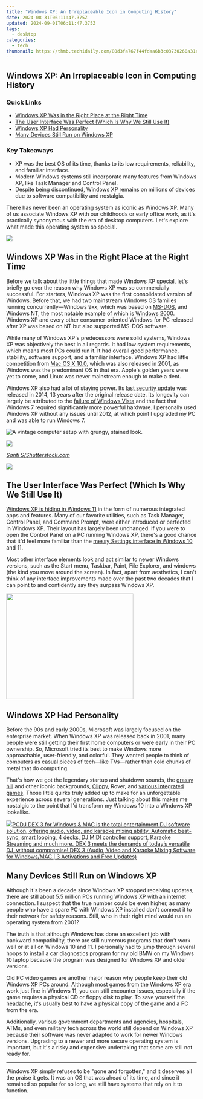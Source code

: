 ```yaml
---
title: "Windows XP: An Irreplaceable Icon in Computing History"
date: 2024-08-31T06:11:47.375Z
updated: 2024-09-01T06:11:47.375Z
tags:
  - desktop
categories:
  - tech
thumbnail: https://thmb.techidaily.com/80d3fa767f44fdaa6b3c03730260a31e590107858e011b7c1ceac58f39d7b6f4.jpg
---
```


## Windows XP: An Irreplaceable Icon in Computing History

### Quick Links

* [Windows XP Was in the Right Place at the Right Time](https://extra-lessons.techidaily.com/harmonizing-hues-the-filmmakers-palette-guide/)
* [The User Interface Was Perfect (Which Is Why We Still Use It)](https://www.howtogeek.com/there-will-never-be-another-windows-xp/#the-user-interface-was-perfect-which-is-why-we-still-use-it)
* [Windows XP Had Personality](https://on-screen-recording.techidaily.com/updated-master-the-craft-three-secrets-to-perfectly-saving-streamed-discords-for-2024/)
* [Many Devices Still Run on Windows XP](https://some-approaches.techidaily.com/2024-approved-pushing-boundaries-camera-capabilities-in-ios-11/)

### Key Takeaways

* XP was the best OS of its time, thanks to its low requirements, reliability, and familiar interface.
* Modern Windows systems still incorporate many features from Windows XP, like Task Manager and Control Panel.
* Despite being discontinued, Windows XP remains on millions of devices due to software compatibility and nostalgia.

 There has never been an operating system as iconic as Windows XP. Many of us associate Windows XP with our childhoods or early office work, as it's practically synonymous with the era of desktop computers. Let's explore what made this operating system so special.

<!-- affiliate ads begin -->
<a href="https://store.iobit.com/order/checkout.php?PRODS=4596923&QTY=1&AFFILIATE=108875&CART=1"><img src="https://secure.avangate.com/images/merchant/184260348236f9554fe9375772ff966e/ascscan_468X60.png" border="0"></a>
<!-- affiliate ads end -->
##  Windows XP Was in the Right Place at the Right Time

 Before we talk about the little things that made Windows XP special, let's briefly go over the reason why Windows XP was so commercially successful. For starters, Windows XP was the first consolidated version of Windows. Before that, we had two mainstream Windows OS families running concurrently—Windows 9xx, which was based on [MS-DOS](https://easy-unlock-android.techidaily.com/in-2024-how-to-unlock-nubia-red-magic-8s-pro-phone-without-pin-by-drfone-android/), and Windows NT, the most notable example of which is [Windows 2000](https://fix-guide.techidaily.com/how-to-unbrick-a-dead-oneplus-12-drfone-by-drfone-fix-android-problems-fix-android-problems/). Windows XP and every other consumer-oriented Windows for PC released after XP was based on NT but also supported MS-DOS software.

 While many of Windows XP's predecessors were solid systems, Windows XP was objectively the best in all regards. It had low system requirements, which means most PCs could run it. It had overall good performance, stability, software support, and a familiar interface. Windows XP had little competition from [Mac OS X 10.0](https://mondly-stories.techidaily.com/enhanced-learning-experiences-mondlys-augmented-reality-for-tongues/), which was also released in 2001, as Windows was the predominant OS in that era. Apple's golden years were yet to come, and Linux was never mainstream enough to make a dent.

 Windows XP also had a lot of staying power. Its [last security update](https://vp-tips.techidaily.com/invaluable-list-of-prime-no-charge-sites-for-seamless-video-editing-experience/) was released in 2014, 13 years after the original release date. Its longevity can largely be attributed to the [failure of Windows Vista](https://sim-unlock.techidaily.com/three-ways-to-sim-unlock-tecno-camon-20-pro-5g-by-drfone-android/) and the fact that Windows 7 required significantly more powerful hardware. I personally used Windows XP without any issues until 2012, at which point I upgraded my PC and was able to run Windows 7.

![A vintage computer setup with grungy, stained look.](https://static1.howtogeekimages.com/wordpress/wp-content/uploads/2022/01/retro-computer-grungy.jpg) 

<!-- affiliate ads begin -->
<a href="https://secure.2checkout.com/order/checkout.php?PRODS=2201613&QTY=1&AFFILIATE=108875&CART=1"><img src="https://www.macdvdripperpro.com/images/devices-3.png" border="0"></a>
<!-- affiliate ads end -->
_[Santi S/Shutterstock.com](https://www.shutterstock.com/image-photo/old-obsolete-computer-set-on-grunge-630756308)_

<!-- affiliate ads begin -->
<a href="https://secure.2checkout.com/order/checkout.php?PRODS=4620778&QTY=1&AFFILIATE=108875&CART=1"><img src="https://secure.avangate.com/images/merchant/07dd4d5a72f5740ef0f035f201951476/728__90banner.jpg" border="0"></a>
<!-- affiliate ads end -->
##  The User Interface Was Perfect (Which Is Why We Still Use It)

[Windows XP is hiding in Windows 11](https://iphone-unlock.techidaily.com/in-2024-iphone-7-plus-backup-password-never-set-but-still-asking-heres-the-fix-drfone-by-drfone-ios/) in the form of numerous integrated apps and features. Many of our favorite utilities, such as Task Manager, Control Panel, and Command Prompt, were either introduced or perfected in Windows XP. Their layout has largely been unchanged. If you were to open the Control Panel on a PC running Windows XP, there's a good chance that it'd feel more familiar than the [messy Settings interface in Windows 10](https://some-techniques.techidaily.com/2024-approved-improving-zoom-picture-quality-quick-solutions/) and 11.

 Most other interface elements look and act similar to newer Windows versions, such as the Start menu, Taskbar, Paint, File Explorer, and windows (the kind you move around the screen). In fact, apart from aesthetics, I can't think of any interface improvements made over the past two decades that I can point to and confidently say they surpass Windows XP.

<!-- affiliate ads begin -->
<a href="https://getlyla.pxf.io/c/5597632/1455723/15391" target="_top" id="1455723"><img src="//a.impactradius-go.com/display-ad/15391-1455723" border="0" alt="" width="336" height="280"/></a><img height="0" width="0" src="https://imp.pxf.io/i/5597632/1455723/15391" style="position:absolute;visibility:hidden;" border="0" />
<!-- affiliate ads end -->
##  Windows XP Had Personality

 Before the 90s and early 2000s, Microsoft was largely focused on the enterprise market. When Windows XP was released back in 2001, many people were still getting their first home computers or were early in their PC ownership. So, Microsoft tried its best to make Windows more approachable, user-friendly, and colorful. They wanted people to think of computers as casual pieces of tech—like TVs—rather than cold chunks of metal that do computing.

 That's how we got the legendary startup and shutdown sounds, the [grassy hill](https://article-posts.techidaily.com/empower-your-application-with-microsoft-azure-speech-services-for-2024/) and other iconic backgrounds, [Clippy](https://screen-activity-recording.techidaily.com/updated-2024-approved-reviewing-the-best-screen-recorders-on-the-market/), Rover, and [various integrated games](https://desktop-recording.techidaily.com/new-in-2024-stepwise-guide-to-conducting-video-chats-on-laptop-via-whatsapp/). Those little quirks truly added up to make for an unforgettable experience across several generations. Just talking about this makes me nostalgic to the point that I'd transform my Windows 10 into a Windows XP lookalike.

<!-- affiliate ads begin -->
<a href="https://shop.pcdj.com/order/checkout.php?PRODS=4698824&QTY=1&AFFILIATE=108875&CART=1"> <img src="https://secure.avangate.com/images/merchant/47f4b6321e9fd8e8f7326a6adc1a7c1e/products/dex3pro-screenshot-homepage.png" border="0">PCDJ DEX 3 for Windows & MAC is the total entertainment DJ software solution, offering audio, video, and karaoke mixing ability. Automatic beat-sync, smart looping, 4 decks, DJ MIDI controller support, Karaoke Streaming and much more. 
DEX 3 meets the demands of today’s versatile DJ, without compromise! 
DEX 3 (Audio, Video and Karaoke Mixing Software for Windows/MAC | 3 Activations and Free Updates)</a>
<!-- affiliate ads end -->
##  Many Devices Still Run on Windows XP

 Although it's been a decade since Windows XP stopped receiving updates, there are still about 5.5 million PCs running Windows XP with an internet connection. I suspect that the true number could be even higher, as many people who have a spare PC with Windows XP installed don't connect it to their network for safety reasons. Still, who in their right mind would run an operating system from 2001?

 The truth is that although Windows has done an excellent job with backward compatibility, there are still numerous programs that don't work well or at all on Windows 10 and 11\. I personally had to jump through several hoops to install a car diagnostics program for my old BMW on my Windows 10 laptop because the program was designed for Windows XP and older versions.

 Old PC video games are another major reason why people keep their old Windows XP PCs around. Although most games from the Windows XP era work just fine in Windows 11, you can still encounter issues, especially if the game requires a physical CD or floppy disk to play. To save yourself the headache, it's usually best to have a physical copy of the game and a PC from the era.

 Additionally, various government departments and agencies, hospitals, ATMs, and even military tech across the world still depend on Windows XP because their software was never adapted to work for newer Windows versions. Upgrading to a newer and more secure operating system is important, but it's a risky and expensive undertaking that some are still not ready for.

---

 Windows XP simply refuses to be "gone and forgotten," and it deserves all the praise it gets. It was an OS that was ahead of its time, and since it remained so popular for so long, we still have systems that rely on it to function.

<ins class="adsbygoogle"
     style="display:block"
     data-ad-format="autorelaxed"
     data-ad-client="ca-pub-7571918770474297"
     data-ad-slot="1223367746"></ins>



<ins class="adsbygoogle"
     style="display:block"
     data-ad-client="ca-pub-7571918770474297"
     data-ad-slot="8358498916"
     data-ad-format="auto"
     data-full-width-responsive="true"></ins>


